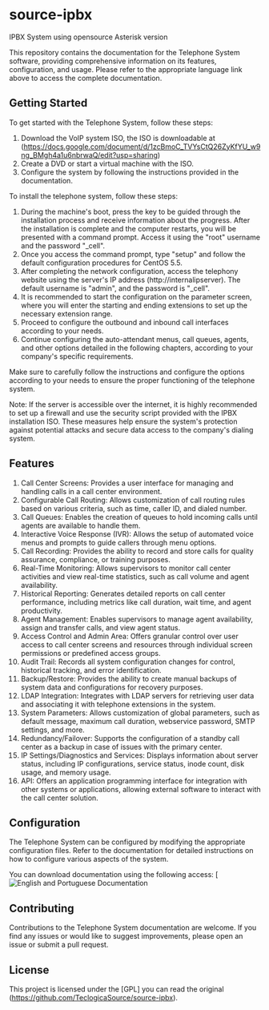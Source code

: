 # source-ipbx

IPBX System using opensource Asterisk version

This repository contains the documentation for the Telephone System software, providing comprehensive information on its features, configuration, and usage. Please refer to the appropriate language link above to access the complete documentation.

## Getting Started

To get started with the Telephone System, follow these steps:

1. Download the VoIP system ISO, the ISO is downloadable at (https://docs.google.com/document/d/1zcBmoC_TVYsCtQ26ZyKfYU_w9ng_BMgh4a1u6nbrwaQ/edit?usp=sharing)
2. Create a DVD or start a virtual machine with the ISO.
2. Configure the system by following the instructions provided in the documentation.

To install the telephone system, follow these steps:

1. During the machine's boot, press the <Enter> key to be guided through the installation process and receive information about the progress.
After the installation is complete and the computer restarts, you will be presented with a command prompt. Access it using the "root" username and the password "_cell".
2. Once you access the command prompt, type "setup" and follow the default configuration procedures for CentOS 5.5.
3. After completing the network configuration, access the telephony website using the server's IP address (http://internalipserver). The default username is "admin", and the password is "_cell".
4. It is recommended to start the configuration on the parameter screen, where you will enter the starting and ending extensions to set up the necessary extension range.
5. Proceed to configure the outbound and inbound call interfaces according to your needs.
6. Continue configuring the auto-attendant menus, call queues, agents, and other options detailed in the following chapters, according to your company's specific requirements.

Make sure to carefully follow the instructions and configure the options according to your needs to ensure the proper functioning of the telephone system.

Note: If the server is accessible over the internet, it is highly recommended to set up a firewall and use the security script provided with the IPBX installation ISO. These measures help ensure the system's protection against potential attacks and secure data access to the company's dialing system.

## Features

1. Call Center Screens: Provides a user interface for managing and handling calls in a call center environment.
2. Configurable Call Routing: Allows customization of call routing rules based on various criteria, such as time, caller ID, and dialed number.
3. Call Queues: Enables the creation of queues to hold incoming calls until agents are available to handle them.
4. Interactive Voice Response (IVR): Allows the setup of automated voice menus and prompts to guide callers through menu options.
5. Call Recording: Provides the ability to record and store calls for quality assurance, compliance, or training purposes.
6. Real-Time Monitoring: Allows supervisors to monitor call center activities and view real-time statistics, such as call volume and agent availability.
7. Historical Reporting: Generates detailed reports on call center performance, including metrics like call duration, wait time, and agent productivity.
8. Agent Management: Enables supervisors to manage agent availability, assign and transfer calls, and view agent status.
9. Access Control and Admin Area: Offers granular control over user access to call center screens and resources through individual screen permissions or predefined access groups.
10. Audit Trail: Records all system configuration changes for control, historical tracking, and error identification.
11. Backup/Restore: Provides the ability to create manual backups of system data and configurations for recovery purposes.
12. LDAP Integration: Integrates with LDAP servers for retrieving user data and associating it with telephone extensions in the system.
13. System Parameters: Allows customization of global parameters, such as default message, maximum call duration, webservice password, SMTP settings, and more.
14. Redundancy/Failover: Supports the configuration of a standby call center as a backup in case of issues with the primary center.
15. IP Settings/Diagnostics and Services: Displays information about server status, including IP configurations, service status, inode count, disk usage, and memory usage.
16. API: Offers an application programming interface for integration with other systems or applications, allowing external software to interact with the call center solution.

## Configuration

The Telephone System can be configured by modifying the appropriate configuration files. Refer to the documentation for detailed instructions on how to configure various aspects of the system.

You can download documentation using the following access:
[![English and Portuguese Documentation](https://github.com/TeclogicaSource/source-ipbx/tree/main/docs)

## Contributing

Contributions to the Telephone System documentation are welcome. If you find any issues or would like to suggest improvements, please open an issue or submit a pull request.

## License

This project is licensed under the [GPL] you can read the original (https://github.com/TeclogicaSource/source-ipbx).
